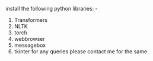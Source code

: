install the following python libraries: - 
1. Transformers
2. NLTK
3. torch
4. webbrowser
5. messagebox
6. tkinter
for any queries please contact me for the same
